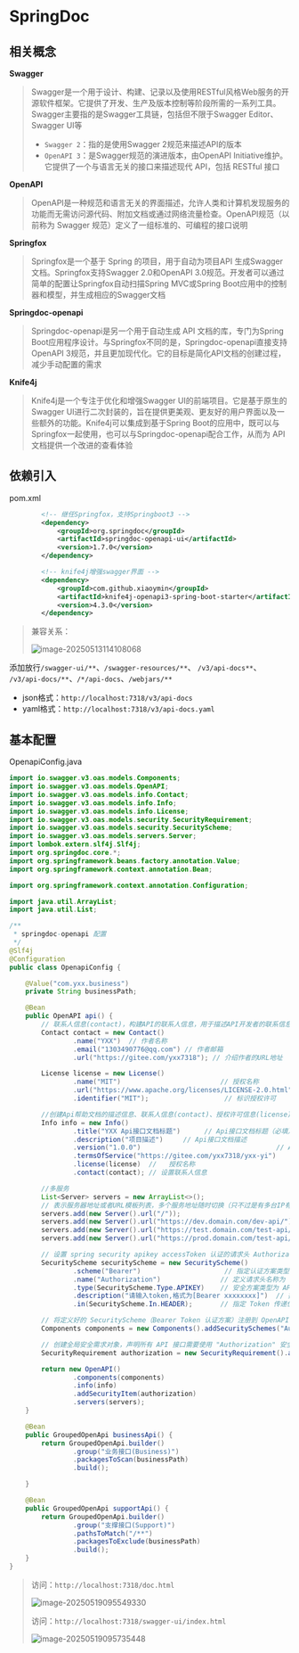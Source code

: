 # SpringDoc

## 相关概念

**Swagger**

> Swagger是一个用于设计、构建、记录以及使用RESTful风格Web服务的开源软件框架。它提供了开发、生产及版本控制等阶段所需的一系列工具。Swagger主要指的是Swagger工具链，包括但不限于Swagger Editor、Swagger UI等
>
> - `Swagger 2`：指的是使用Swagger 2规范来描述API的版本
> - `OpenAPI 3`：是Swagger规范的演进版本，由OpenAPI Initiative维护。它提供了一个与语言无关的接口来描述现代 API，包括 RESTful 接口

**OpenAPI**

> OpenAPI是一种规范和语言无关的界面描述，允许人类和计算机发现服务的功能而无需访问源代码、附加文档或通过网络流量检查。OpenAPI规范（以前称为 Swagger 规范）定义了一组标准的、可编程的接口说明

**Springfox**

> Springfox是一个基于 Spring 的项目，用于自动为项目API 生成Swagger文档。Springfox支持Swagger 2.0和OpenAPI 3.0规范。开发者可以通过简单的配置让Springfox自动扫描Spring MVC或Spring Boot应用中的控制器和模型，并生成相应的Swagger文档

**Springdoc-openapi**

> Springdoc-openapi是另一个用于自动生成 API 文档的库，专门为Spring Boot应用程序设计。与Springfox不同的是，Springdoc-openapi直接支持OpenAPI 3规范，并且更加现代化。它的目标是简化API文档的创建过程，减少手动配置的需求

**Knife4j**

> Knife4j是一个专注于优化和增强Swagger UI的前端项目。它是基于原生的Swagger UI进行二次封装的，旨在提供更美观、更友好的用户界面以及一些额外的功能。Knife4j可以集成到基于Spring Boot的应用中，既可以与Springfox一起使用，也可以与Springdoc-openapi配合工作，从而为 API 文档提供一个改进的查看体验

## 依赖引入

pom.xml

```xml
        <!-- 继任Springfox，支持Springboot3 -->
        <dependency>
            <groupId>org.springdoc</groupId>
            <artifactId>springdoc-openapi-ui</artifactId>
            <version>1.7.0</version>
        </dependency>

        <!-- knife4j增强swagger界面 -->
        <dependency>
            <groupId>com.github.xiaoymin</groupId>
            <artifactId>knife4j-openapi3-spring-boot-starter</artifactId>
            <version>4.3.0</version>
        </dependency>
```

> 兼容关系：
>
> ![image-20250513114108068](img/SpringDoc/image-20250513114108068.png)

添加放行`/swagger-ui/**`、`/swagger-resources/**`、 `/v3/api-docs**`、 `/v3/api-docs/**`、`/*/api-docs`、`/webjars/**`

- json格式：`http://localhost:7318/v3/api-docs`
- yaml格式：`http://localhost:7318/v3/api-docs.yaml`

## 基本配置

OpenapiConfig.java

```java
import io.swagger.v3.oas.models.Components;
import io.swagger.v3.oas.models.OpenAPI;
import io.swagger.v3.oas.models.info.Contact;
import io.swagger.v3.oas.models.info.Info;
import io.swagger.v3.oas.models.info.License;
import io.swagger.v3.oas.models.security.SecurityRequirement;
import io.swagger.v3.oas.models.security.SecurityScheme;
import io.swagger.v3.oas.models.servers.Server;
import lombok.extern.slf4j.Slf4j;
import org.springdoc.core.*;
import org.springframework.beans.factory.annotation.Value;
import org.springframework.context.annotation.Bean;

import org.springframework.context.annotation.Configuration;

import java.util.ArrayList;
import java.util.List;

/**
 * springdoc-openapi 配置
 */
@Slf4j
@Configuration
public class OpenapiConfig {

    @Value("com.yxx.business")
    private String businessPath;

    @Bean
    public OpenAPI api() {
        // 联系人信息(contact)，构建API的联系人信息，用于描述API开发者的联系信息，包括名称、URL、邮箱等
        Contact contact = new Contact()
                .name("YXX")  // 作者名称
                .email("1303490776@qq.com") // 作者邮箱
                .url("https://gitee.com/yxx7318"); // 介绍作者的URL地址

        License license = new License()
                .name("MIT")                         // 授权名称
                .url("https://www.apache.org/licenses/LICENSE-2.0.html")    // 授权信息
                .identifier("MIT");                   // 标识授权许可

        //创建Api帮助文档的描述信息、联系人信息(contact)、授权许可信息(license)
        Info info = new Info()
                .title("YXX Api接口文档标题")      // Api接口文档标题（必填）
                .description("项目描述")     // Api接口文档描述
                .version("1.0.0")                                  // Api接口版本
                .termsOfService("https://gitee.com/yxx7318/yxx-yi")    // Api接口的服务条款地址
                .license(license)  //   授权名称
                .contact(contact); // 设置联系人信息

        //多服务
        List<Server> servers = new ArrayList<>();
        // 表示服务器地址或者URL模板列表，多个服务地址随时切换（只不过是有多台IP有当前的服务API）
        servers.add(new Server().url("/"));
        servers.add(new Server().url("https://dev.domain.com/dev-api/").description("开发环境"));
        servers.add(new Server().url("https://test.domain.com/test-api/").description("测试环境"));
        servers.add(new Server().url("https://prod.domain.com/test-api/").description("正式环境"));

        // 设置 spring security apikey accessToken 认证的请求头 Authorization: Bearer xxxxxxxx
        SecurityScheme securityScheme = new SecurityScheme()
                .scheme("Bearer")                     // 指定认证方案类型为 Bearer（即 Token 认证）
                .name("Authorization")               // 定义请求头名称为 "Authorization"
                .type(SecurityScheme.Type.APIKEY)    // 安全方案类型为 APIKEY（通过请求头传递 Token）
                .description("请输入token,格式为[Bearer xxxxxxxx]")  // 描述认证格式
                .in(SecurityScheme.In.HEADER);       // 指定 Token 传递位置为请求头（HEADER）

        // 将定义好的 SecurityScheme（Bearer Token 认证方案）注册到 OpenAPI 的 Components 组件中
        Components components = new Components().addSecuritySchemes("Authorization", securityScheme);

        // 创建全局安全需求对象，声明所有 API 接口需要使用 "Authorization" 安全方案进行认证
        SecurityRequirement authorization = new SecurityRequirement().addList("Authorization");

        return new OpenAPI()
                .components(components)
                .info(info)
                .addSecurityItem(authorization)
                .servers(servers);
    }

    @Bean
    public GroupedOpenApi businessApi() {
        return GroupedOpenApi.builder()
                .group("业务接口(Business)")
                .packagesToScan(businessPath)
                .build();

    }

    @Bean
    public GroupedOpenApi supportApi() {
        return GroupedOpenApi.builder()
                .group("支撑接口(Support)")
                .pathsToMatch("/**")
                .packagesToExclude(businessPath)
                .build();
    }
}
```

> 访问：`http://localhost:7318/doc.html`
>
> ![image-20250519095549330](img/SpringDoc/image-20250519095549330.png)
>
> 访问：`http://localhost:7318/swagger-ui/index.html`
>
> ![image-20250519095735448](img/SpringDoc/image-20250519095735448.png)
